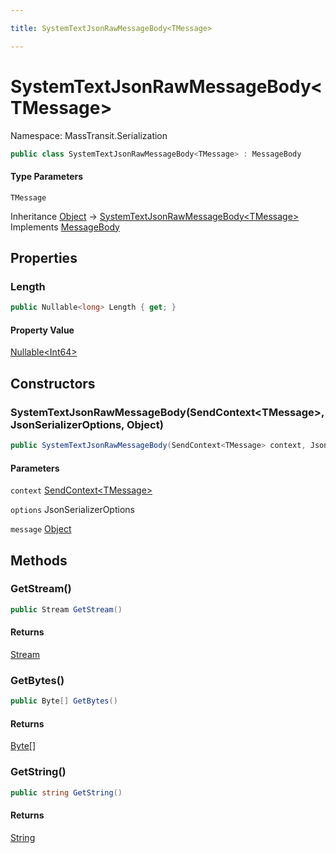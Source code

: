 ```yaml
---

title: SystemTextJsonRawMessageBody<TMessage>

---
```


# SystemTextJsonRawMessageBody\<TMessage\>

Namespace: MassTransit.Serialization

```csharp
public class SystemTextJsonRawMessageBody<TMessage> : MessageBody
```

#### Type Parameters

`TMessage`<br/>

Inheritance [Object](https://learn.microsoft.com/en-us/dotnet/api/system.object) → [SystemTextJsonRawMessageBody\<TMessage\>](../masstransit-serialization/systemtextjsonrawmessagebody-1)<br/>
Implements [MessageBody](../../masstransit-abstractions/masstransit/messagebody)

## Properties

### **Length**

```csharp
public Nullable<long> Length { get; }
```

#### Property Value

[Nullable\<Int64\>](https://learn.microsoft.com/en-us/dotnet/api/system.nullable-1)<br/>

## Constructors

### **SystemTextJsonRawMessageBody(SendContext\<TMessage\>, JsonSerializerOptions, Object)**

```csharp
public SystemTextJsonRawMessageBody(SendContext<TMessage> context, JsonSerializerOptions options, object message)
```

#### Parameters

`context` [SendContext\<TMessage\>](../../masstransit-abstractions/masstransit/sendcontext-1)<br/>

`options` JsonSerializerOptions<br/>

`message` [Object](https://learn.microsoft.com/en-us/dotnet/api/system.object)<br/>

## Methods

### **GetStream()**

```csharp
public Stream GetStream()
```

#### Returns

[Stream](https://learn.microsoft.com/en-us/dotnet/api/system.io.stream)<br/>

### **GetBytes()**

```csharp
public Byte[] GetBytes()
```

#### Returns

[Byte[]](https://learn.microsoft.com/en-us/dotnet/api/system.byte)<br/>

### **GetString()**

```csharp
public string GetString()
```

#### Returns

[String](https://learn.microsoft.com/en-us/dotnet/api/system.string)<br/>
